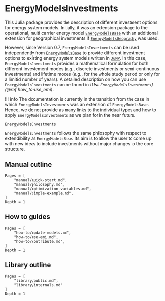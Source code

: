 # EnergyModelsInvestments

This Julia package provides the description of different investment options for energy system models.
Initially, it was an extension package to the operational, multi carrier energy model [`EnergyModelsBase`](https://energymodelsx.github.io/EnergyModelsBase.jl/) with an additional extension for geographical investments if [`EnergyModelsGeography`](https://energymodelsx.github.io/EnergyModelsGeography.jl/) was used.

However, since Version 0.7, `EnergyModelsInvestments` can be used independently from [`EnergyModelsBase`](https://energymodelsx.github.io/EnergyModelsBase.jl/) to provide different investment options to existing energy system models written in [`JuMP`](https://jump.dev/JuMP.jl/stable/).
In this case, `EnergyModelsInvestments` provides a mathematical formulation for both different investement modes (_e.g._, discrete investments or semi-continuous investments) and lifetime modes (_e.g._, for the whole study period or only for a limitid number of years).
A detailed description on how you can use `EnergyModelsInvestments` can be found in *[Use `EnergyModelsInvestments`](@ref how_to-use_emi)*.

!!! info
    The documentation is currently in the transition from the case in which `EnergyModelsInvestments` was an extension of `EnergyModelsBase`.
    Hence, we do not provide as many links to the individual types and how to apply `EnergyModelsInvestments` as we plan for in the near future.

```@docs
EnergyModelsInvestments
```

`EnergyModelsInvestments` follows the same philosophy with respect to extendibility as `EnergyModelsBase`.
Its aim is to allow the user to come up with new ideas to include investments without major changes to the core structure.

## Manual outline

```@contents
Pages = [
    "manual/quick-start.md",
    "manual/philosophy.md",
    "manual/optimization-variables.md",
    "manual/simple-example.md",
]
Depth = 1
```

## How to guides

```@contents
Pages = [
    "how-to/update-models.md",
    "how-to/use-emi.md",
    "how-to/contribute.md",
]
Depth = 1
```

## Library outline

```@contents
Pages = [
    "library/public.md",
    "library/internals.md"
]
Depth = 1
```
